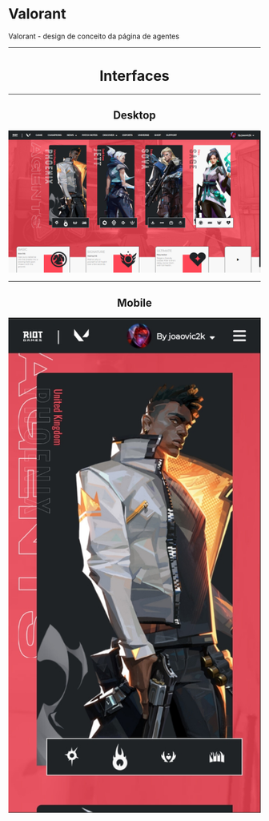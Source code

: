 # Valorant
Valorant - design de conceito da página de agentes
<hr>
<div align="center">
  <h1>Interfaces</h1>
  <hr>
  <h2>Desktop</h2>
  <img src="valorant.png">
  <hr>
  <h2>Mobile</h2>
  <img src="valorant-mobile.jpg">
</div>
